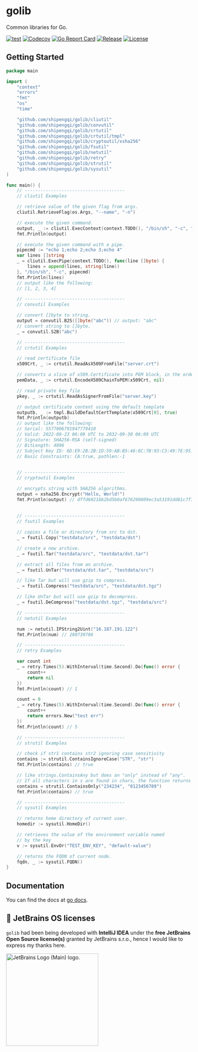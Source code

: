 # golib

Common libraries for Go.

[![test](https://github.com/shipengqi/golib/actions/workflows/test.yaml/badge.svg)](https://github.com/shipengqi/golib/actions/workflows/test.yaml)
[![Codecov](https://codecov.io/gh/shipengqi/golib/branch/main/graph/badge.svg?token=SMU4SI304O)](https://codecov.io/gh/shipengqi/golib)
[![Go Report Card](https://goreportcard.com/badge/github.com/shipengqi/golib)](https://goreportcard.com/report/github.com/shipengqi/golib)
[![Release](https://img.shields.io/github/release/shipengqi/golib.svg)](https://github.com/shipengqi/golib/releases)
[![License](https://img.shields.io/github/license/shipengqi/golib)](https://github.com/shipengqi/golib/blob/main/LICENSE)

## Getting Started

```go
package main

import (
	"context"
	"errors"
	"fmt"
	"os"
	"time"

	"github.com/shipengqi/golib/cliutil"
	"github.com/shipengqi/golib/convutil"
	"github.com/shipengqi/golib/crtutil"
	"github.com/shipengqi/golib/crtutil/tmpl"
	"github.com/shipengqi/golib/cryptoutil/xsha256"
	"github.com/shipengqi/golib/fsutil"
	"github.com/shipengqi/golib/netutil"
	"github.com/shipengqi/golib/retry"
	"github.com/shipengqi/golib/strutil"
	"github.com/shipengqi/golib/sysutil"
)

func main() {
	// --------------------------------------
	// cliutil Examples

	// retrieve value of the given flag from args.
	cliutil.RetrieveFlag(os.Args, "--name", "-n")

	// execute the given command.
	output, _ := cliutil.ExecContext(context.TODO(), "/bin/sh", "-c", "ls -l")
	fmt.Println(output)

	// execute the given command with a pipe.
	pipecmd := "echo 1;echo 2;echo 3;echo 4"
	var lines []string
	_ = cliutil.ExecPipe(context.TODO(), func(line []byte) {
		lines = append(lines, string(line))
	}, "/bin/sh", "-c", pipecmd)
	fmt.Println(lines)
	// output like the following:
	// [1, 2, 3, 4]

	// --------------------------------------
	// convutil Examples

	// convert []byte to string.
	output = convutil.B2S([]byte("abc")) // output: "abc"
	// convert string to []byte.
	_ = convutil.S2B("abc")

	// --------------------------------------
	// crtutil Examples

	// read certificate file
	x509Crt, _ := crtutil.ReadAsX509FromFile("server.crt")

	// converts a slice of x509.Certificate into PEM block, in the order they are passed.
	pemData, _ := crtutil.EncodeX509ChainToPEM(x509Crt, nil)

	// read private key file
	pkey, _ := crtutil.ReadAsSignerFromFile("server.key")

	// output certificate content using the default template
	outputb, _ := tmpl.BuildDefaultCertTemplate(x509Crt[0], true)
	fmt.Println(outputb)
	// output like the following:
	// Serial: 5577006791947779410
	// Valid: 2022-09-23 06:09 UTC to 2032-09-30 06:09 UTC
	// Signature: SHA256-RSA (self-signed)
	// BitLength: 4096
	// Subject Key ID: 6D:E9:2B:2B:1D:59:AB:B5:46:8C:7B:93:C3:49:7E:95:B0:20:E5:4C
	// Basic Constraints: CA:true, pathlen:-1

	
	// --------------------------------------
	// cryptoutil Examples

	// encrypts string with SHA256 algorithms.
	output = xsha256.Encrypt("Hello, World!")
	fmt.Println(output) // dffd6021bb2bd5b0af676290809ec3a53191dd81c7f70a4b28688a362182986f
	
	
	// --------------------------------------
	// fsutil Examples

	// copies a file or directory from src to dst.
	_ = fsutil.Copy("testdata/src", "testdata/dst")

	// create a new archive.
	_ = fsutil.Tar("testdata/src", "testdata/dst.tar")

	// extract all files from an archive.
	_ = fsutil.UnTar("testdata/dst.tar", "testdata/src")

	// like Tar but will use gzip to compress.
	_ = fsutil.Compress("testdata/src", "testdata/dst.tgz")

	// like UnTar but will use gzip to decompress.
	_ = fsutil.DeCompress("testdata/dst.tgz", "testdata/src")

	// --------------------------------------
	// netutil Examples

	num := netutil.IPString2Uint("16.187.191.122")
	fmt.Println(num) // 280739706

	// --------------------------------------
	// retry Examples

	var count int
	_ = retry.Times(5).WithInterval(time.Second).Do(func() error {
		count++
		return nil
	})
	fmt.Println(count) // 1

	count = 0
	_ = retry.Times(5).WithInterval(time.Second).Do(func() error {
		count++
		return errors.New("test err")
	})
	fmt.Println(count) // 5

	// --------------------------------------
	// strutil Examples

	// check if str1 contains str2 ignoring case sensitivity
	contains := strutil.ContainsIgnoreCase("STR", "str")
	fmt.Println(contains) // true

	// like strings.ContainsAny but does an "only" instead of "any".
	// If all characters in s are found in chars, the function returns true.
	contains = strutil.ContainsOnly("234234", "0123456789")
	fmt.Println(contains) // true

	// --------------------------------------
	// sysutil Examples

	// returns home directory of current user.
	homedir := sysutil.HomeDir()

	// retrieves the value of the environment variable named
	// by the key
	v := sysutil.EnvOr("TEST_ENV_KEY", "default-value")

	// returns the FQDN of current node.
	fqdn, _ := sysutil.FQDN()
}
```

## Documentation

You can find the docs at [go docs](https://pkg.go.dev/github.com/shipengqi/golib).

## 🔋 JetBrains OS licenses

`golib` had been being developed with **IntelliJ IDEA** under the **free JetBrains Open Source license(s)** granted by JetBrains s.r.o., hence I would like to express my thanks here.

<a href="https://www.jetbrains.com/?from=golib" target="_blank"><img src="https://resources.jetbrains.com/storage/products/company/brand/logos/jb_beam.svg" alt="JetBrains Logo (Main) logo." width="250" align="middle"></a>